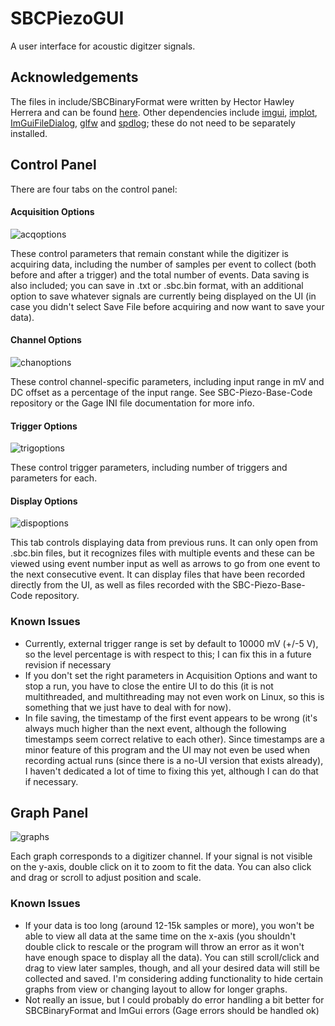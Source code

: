 # SBCPiezoGUI

A user interface for acoustic digitzer signals. 

## Acknowledgements
The files in include/SBCBinaryFormat were written by Hector Hawley Herrera and can be found [here](https://github.com/SBC-Collaboration/SiPMCharacterization). Other dependencies include [imgui](https://github.com/ocornut/imgui), [implot](https://github.com/epezent/implot), [ImGuiFileDialog](https://github.com/aiekick/ImGuiFileDialog/tree/master), [glfw](https://github.com/glfw/glfw) and [spdlog](https://github.com/gabime/spdlog); these do not need to be separately installed.

## Control Panel
There are four tabs on the control panel:

#### Acquisition Options
![acqoptions](https://github.com/cmitch819/SBCPiezoGUI/assets/22796402/a358e155-17d2-4f86-a1b9-cf15919936d6)

These control parameters that remain constant while the digitizer is acquiring data, including the number of samples per event to collect (both before and after a trigger) and the total number of events. Data saving is also included; you can save in .txt or .sbc.bin format, with an additional option to save whatever signals are currently being displayed on the UI (in case you didn't select Save File before acquiring and now want to save your data). 

#### Channel Options
![chanoptions](https://github.com/cmitch819/SBCPiezoGUI/assets/22796402/f7853fa9-265f-4e6e-bf13-e69c8b8b3cd4)

These control channel-specific parameters, including input range in mV and DC offset as a percentage of the input range. See SBC-Piezo-Base-Code repository or the Gage INI file documentation for more info.

#### Trigger Options
![trigoptions](https://github.com/cmitch819/SBCPiezoGUI/assets/22796402/41a00d63-93c1-4e24-99de-9f8620d8a4b7)

These control trigger parameters, including number of triggers and parameters for each.

#### Display Options
![dispoptions](https://github.com/cmitch819/SBCPiezoGUI/assets/22796402/fd3f8f52-3ad4-4cd8-b131-8a64f567e75e)

This tab controls displaying data from previous runs. It can only open from .sbc.bin files, but it recognizes files with multiple events and these can be viewed using event number input as well as arrows to go from one event to the next consecutive event. It can display files that have been recorded directly from the UI, as well as files recorded with the SBC-Piezo-Base-Code repository.

### Known Issues
- Currently, external trigger range is set by default to 10000 mV (+/-5 V), so the level percentage is with respect to this; I can fix this in a future revision if necessary
- If you don't set the right parameters in Acquisition Options and want to stop a run, you have to close the entire UI to do this (it is not multithreaded, and multithreading may not even work on Linux, so this is something that we just have to deal with for now).
- In file saving, the timestamp of the first event appears to be wrong (it's always much higher than the next event, although the following timestamps seem correct relative to each other). Since timestamps are a minor feature of this program and the UI may not even be used when recording actual runs (since there is a no-UI version that exists already), I haven't dedicated a lot of time to fixing this yet, although I can do that if necessary.

## Graph Panel
![graphs](https://github.com/cmitch819/SBCPiezoGUI/assets/22796402/80794811-4a8e-4826-ab8b-ec144cf97bad)

Each graph corresponds to a digitizer channel. If your signal is not visible on the y-axis, double click on it to zoom to fit the data. You can also click and drag or scroll to adjust position and scale.

### Known Issues

- If your data is too long (around 12-15k samples or more), you won't be able to view all data at the same time on the x-axis (you shouldn't double click to rescale or the program will throw an error as it won't have enough space to display all the data). You can still scroll/click and drag to view later samples, though, and all your desired data will still be collected and saved. I'm considering adding functionality to hide certain graphs from view or changing layout to allow for longer graphs.
- Not really an issue, but I could probably do error handling a bit better for SBCBinaryFormat and ImGui errors (Gage errors should be handled ok)
